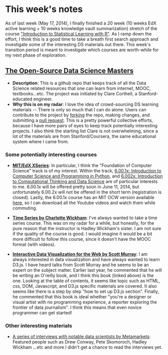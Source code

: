 # This week's notes
As of last week (May 17, 2014), I finally finished a 20 week (10 weeks EdX active learning + 10 weeks knowledge vault summarization) stretch of the course ["Introduction to Statistical Learning with R"](http://www-bcf.usc.edu/~gareth/ISL/). As I ramp down the effort, I think this is a good time to take a breath first search approach and investigate some of the interesting DS materials out there. This week's transition period is meant to investigate which courses are worth-while for my next phase of exploration.

## [The Open-Source Data Science Masters](https://github.com/datasciencemasters/go/tree/master)
* **Description**: This is a github repo that keeps track of all the Data Science related resources that one can learn from internet, MOOC, textbooks...etc. The project was initiated by Clare Corthell, a Stanford-educated engineer. 
* **Why this is on my radar**: I love the idea of crowd-sourcing DS learning materials -- There is only so much that I can do alone. Users can contribute to the project by [forking](https://help.github.com/articles/fork-a-repo) the repo, making changes, and submitting a [pull request](https://help.github.com/articles/using-pull-requests). This is a pretty powerful collective efforts, because I have more pairs of eyes to keep track potentially interesting projects. I also think the starting list Clare is not overwhelming, since a lot of the materials are from Stanford/Coursera, the same educational system where I came from.

### Some potentially interesting courses

* [**MIT/EdX XSeries**](https://www.edx.org/xseries): In particular, I think the "Foundation of Computer Science" track is of my interest. Within the track, [6.00.1x: Introduction to Computer Science and Programming in Python](https://www.edx.org/course/mitx/mitx-6-00-1x-introduction-computer-1841#.U4JfpFhdW84), and [6.002x: Introduction to Computational Thinking and Data Science](https://www.edx.org/course/mitx/mitx-6-00-2x-introduction-computational-1505) are of particular interests
to me. 6.00.1x will be offered pretty soon in June 11, 2014, but unfortunately 6.00.2x will not be offered in the short term (registration is closed). Lastly, the 6.00.1x course has an MIT OCW version available [here](http://ocw.mit.edu/courses/electrical-engineering-and-computer-science/6-00sc-introduction-to-computer-science-and-programming-spring-2011/index.htm), so I can download all the Youtube videos and watch them while commuting.

* [**Time Series by Charlotte Wickham**](http://stat565.cwick.co.nz/): I've always wanted to take a time series course. This was on my radar for a while, but honestly, for the pure reason that the instructor is Hadley Wickham's sister. I am not sure if the quality of the course is good. I would imagine it would be a bit more difficult to follow this course, since it doesn't have the MOOC format (with videos).

* [**Interactive Data Visualization for the Web by Scott Murray**](http://chimera.labs.oreilly.com/books/1230000000345): I am always interested in data visualization and have always wanted to learn D3.js. I have heard talks from Scott Murray and he seems to be an expert on the subject matter. Earlier last year, he commented that he will be writing an O'reilly book, and I think this book (linked above) is the one. Looking at the table of contents, it seems like topic such as HTML, css,
DOM, Javascript, and D3.js specific materials are covered. It also seems like there is a step by step "how to set up D3.js section". Finally, he commented that this book is ideal whether "you're a designer or visual artist with no programming experience, a reporter exploring the frontier of data journalism". I think this means that even novice programmer can get started!

### Other interesting materials

* [A series of interviews with notable data scientists by Metamarkets](http://metamarkets.com/category/data-science/): Featured people such as Drew Conway, Pete Skomoroch, Hadley Wickham ...etc and more I didn't get a chance to read the interviews yet.
